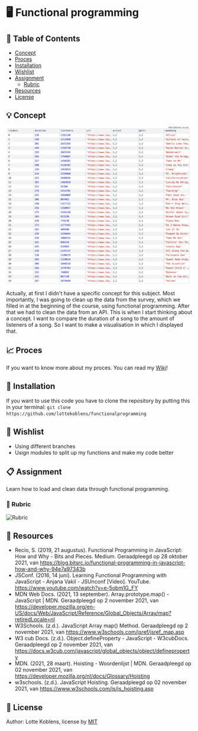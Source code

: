 # :desktop_computer: Functional programming

## :bookmark_tabs:	 Table of Contents

* [Concept](https://github.com/lottekoblens/functionalprogramming#concept)
* [Proces](https://github.com/lottekoblens/functionalprogramming#proces)
* [Installation](https://github.com/lottekoblens/functionalprogramming#installation)
* [Wishlist](https://github.com/lottekoblens/functionalprogramming#wishlist)
* [Assignment](https://github.com/lottekoblens/functionalprogramming#assignment)
  * [Rubric](https://github.com/lottekoblens/functionalprogramming#rubric)
* [Resources](https://github.com/lottekoblens/functionalprogramming#resources)
* [License](https://github.com/lottekoblens/functionalprogramming#license)

## :bulb: Concept

![Concept](./concept.png)

Actually, at first I didn't have a specific concept for this subject. Most importantly, I was going to clean up the data from the survey, which we filled in at the beginning of the course, using functional programming. After that we had to clean the data from an API. This is when I start thinking about a concept. I want to compare the duration of a song to the amount of listeners of a song. So I want to make a visualisation in which I displayed that.

## :chart_with_upwards_trend: Proces

If you want to know more about my proces. You can read my [Wiki](https://github.com/lottekoblens/functionalprogramming/wiki)!

## :wrench: Installation

If you want to use this code you have to clone the repository by putting this in your terminal: 
``` git clone https://github.com/lottekoblens/functionalprogramming ```

## :pencil: Wishlist

* Using different branches
* Usign modules to split up my functions and make my code better

## :clipboard: Assignment

Learn how to load and clean data through functional programming.

### :page_facing_up: Rubric

![Rubric](./rubric.png)

## :mag_right: Resources

* Recio, S. (2019, 21 augustus). Functional Programming in JavaScript: How and Why - Bits and Pieces. Medium. Geraadpleegd op 28 oktober 2021, van https://blog.bitsrc.io/functional-programming-in-javascript-how-and-why-94e7a97343b
* JSConf. (2016, 14 juni). Learning Functional Programming with JavaScript - Anjana Vakil - JSUnconf [Video]. YouTube. https://www.youtube.com/watch?v=e-5obm1G_FY
* MDN Web Docs. (2021, 13 september). Array.prototype.map() - JavaScript | MDN. Geraadpleegd op 2 november 2021, van https://developer.mozilla.org/en-US/docs/Web/JavaScript/Reference/Global_Objects/Array/map?retiredLocale=nl
* W3Schools. (z.d.). JavaScript Array map() Method. Geraadpleegd op 2 november 2021, van https://www.w3schools.com/jsref/jsref_map.asp
* W3 cub Docs. (z.d.). Object.defineProperty - JavaScript - W3cubDocs. Geraadpleegd op 2 november 2021, van https://docs.w3cub.com/javascript/global_objects/object/defineproperty
* MDN. (2021, 28 maart). Hoisting - Woordenlijst | MDN. Geraadpleegd op 02 november 2021, van https://developer.mozilla.org/nl/docs/Glossary/Hoisting
* w3schools. (z.d.). JavaScript Hoisting. Geraadpleegd op 02 november 2021, van https://www.w3schools.com/js/js_hoisting.asp

## :page_with_curl: License

Author: Lotte Koblens, license by [MIT](https://github.com/lottekoblens/functionalprogramming/blob/master/LICENSE)
